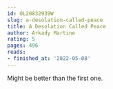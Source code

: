 ```yaml
---
id: OL20832939W
slug: a-desolation-called-peace
title: A Desolation Called Peace
author: Arkady Martine
rating: 5
pages: 496
reads:
- finished_at: '2022-05-08'
---
```

Might be better than the first one.
